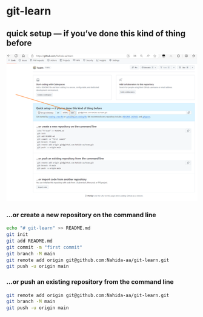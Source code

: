 
# git-learn

## quick setup — if you’ve done this kind of thing before

![20240429123755](https://raw.githubusercontent.com/Nahida-aa/picgo/main/images/20240429123755.png)

### …or create a new repository on the command line

```sh
echo "# git-learn" >> README.md
git init
git add README.md
git commit -m "first commit"
git branch -M main
git remote add origin git@github.com:Nahida-aa/git-learn.git
git push -u origin main
```

### …or push an existing repository from the command line

```sh
git remote add origin git@github.com:Nahida-aa/git-learn.git
git branch -M main
git push -u origin main
```
